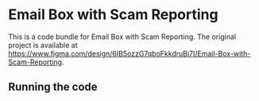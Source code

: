   # Email Box with Scam Reporting

  This is a code bundle for Email Box with Scam Reporting. The original project is available at https://www.figma.com/design/6IB5ozzG7qboFkkdruBi7I/Email-Box-with-Scam-Reporting.

  ## Running the code
